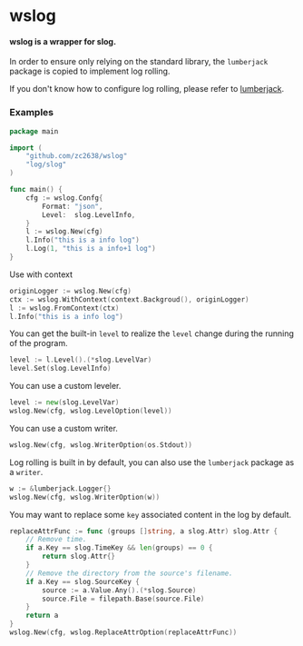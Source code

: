 # wslog

#### wslog is a wrapper for slog.

In order to ensure only relying on the standard library, the `lumberjack` package is copied to implement log rolling.

If you don't know how to configure log rolling, please refer to [lumberjack](https://github.com/natefinch/lumberjack).

### Examples

```go
package main

import (
	"github.com/zc2638/wslog"
	"log/slog"
)

func main() {
	cfg := wslog.Confg{
		Format: "json",
		Level:  slog.LevelInfo,
	}
	l := wslog.New(cfg)
	l.Info("this is a info log")
	l.Log(1, "this is a info+1 log")
}
```

Use with context
```go
originLogger := wslog.New(cfg)
ctx := wslog.WithContext(context.Backgroud(), originLogger)
l := wslog.FromContext(ctx)
l.Info("this is a info log")
```

You can get the built-in `level` to realize the `level` change during the running of the program.

```go
level := l.Level().(*slog.LevelVar)
level.Set(slog.LevelInfo)
```

You can use a custom leveler.

```go
level := new(slog.LevelVar)
wslog.New(cfg, wslog.LevelOption(level))
```


You can use a custom writer.

```go
wslog.New(cfg, wslog.WriterOption(os.Stdout))
```

Log rolling is built in by default, you can also use the `lumberjack` package as a `writer`.
```go
w := &lumberjack.Logger{}
wslog.New(cfg, wslog.WriterOption(w))
```

You may want to replace some `key` associated content in the log by default.

```go
replaceAttrFunc := func (groups []string, a slog.Attr) slog.Attr {
    // Remove time.
    if a.Key == slog.TimeKey && len(groups) == 0 {
        return slog.Attr{}
    }
    // Remove the directory from the source's filename.
    if a.Key == slog.SourceKey {
        source := a.Value.Any().(*slog.Source)
        source.File = filepath.Base(source.File)
    }
    return a
}
wslog.New(cfg, wslog.ReplaceAttrOption(replaceAttrFunc))
```

